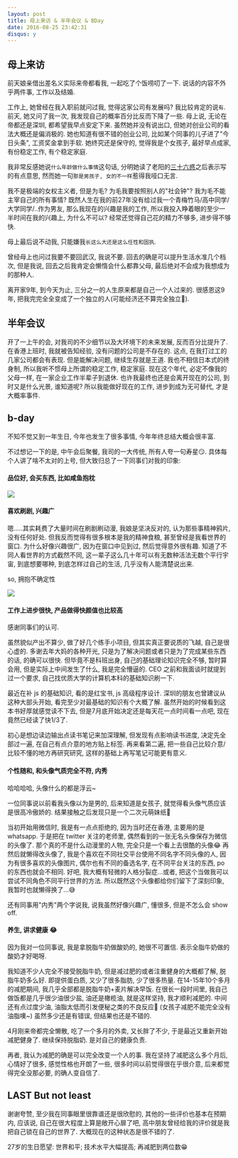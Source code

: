 ```yaml
---
layout: post
title: 母上来访 & 半年会议 & BDay
date: 2016-08-25 23:42:31
disqus: y
---
```


## 母上来访

前天娘亲借出差名义实际来帝都看我, 一起吃了个饭唠叨了一下. 说话的内容不外乎两件事, 工作以及结婚.

工作上, 她曾经在我入职前就问过我, 觉得这家公司有发展吗? 我比较肯定的说`有`. 
前天, 她又问了我一次, 我发现自己的概率百分比反而下降了一些. 
母上说, 无论在帝都还是深圳, 都希望我早点安定下来. 
虽然她并没有说出口, 但她对创业公司的看法大概还是偏消极的. 她也知道有很不错的创业公司, 
比如某个同事的儿子进了"今日头条", 工资奖金拿到手软. 她终究还是保守的, 觉得我是个女孩子, 最好早点成家, 
有份稳定工作, 有个稳定家庭.

我非常反感她说`什么年龄做什么事情`这句话, 分明她读了老阳的[三十六惑](http://mp.weixin.qq.com/s?__biz=MzA4ODM4ODQ3MQ==&mid=2651929082&idx=1&sn=1f4047ae6efb8ab4f89cc1174e0bf1c6&scene=1&srcid=0825rloFf8Mxb8fHql8SBJnk#rd)之后表示写的有点意思, 然而她一句`那是男孩子, 女的不一样`惹得我哑口无言. 

我不是极端的女权主义者, 但是为毛? 为毛我要按照别人的"社会钟"? 我为毛不能主宰自己的所有事情?
既然人生在我的前27年没有给过我一个青梅竹马/高中同学/大学同学/..作为男友, 那么我现在的兴趣是我的工作, 
所以我投入睁着眼的至少一半时间在我的兴趣上, 为什么不可以? 经常还觉得自己花的精力不够多, 进步得不够快. 

母上最后说不动我, 只能嫌我`长这么大还是这么任性和固执`.

曾经母上也问过我要不要回武汉, 我说不要. 回去的确是可以提升生活水准几个档次, 但是我说, 
回去之后我肯定会懒惰会什么都靠父母, 最后绝对不会成为我想成为的那种人. 

离开家9年, 到今天为止, 三分之一的人生原来都是自己一个人过来的. 很感恩这9年, 
把我完完全全变成了一个独立的人(可能经济还不算完全独立🌚). 

## 半年会议

开了一上午的会, 对我司的不少细节以及大环境下的未来发展, 反而百分比提升了. 
在香港上班时, 我就被告知经验, 没有问题的公司是不存在的. 这点, 在我打过工的几家公司都会有表现. 
但是能解决问题, 继续生存就是王道.
我也不相信日本式的终身制, 所以我听不惯母上所谓的稳定工作, 稳定家庭. 
现在这个年代, 必定不像我的父母一样, 在一家企业工作半辈子到退休. 
也许我最终也还是会离开现在的公司, 到时又是什么光景, 谁知道呢? 
所以我能做好现在的工作, 进步到成为无可替代, 才是大概率事件. 

## b-day

不知不觉又到一年生日, 今年也发生了很多事情, 今年年终总结大概会很丰富. 

不过想记一下的是, 中午会后聚餐, 我司的一大传统, 所有人夸一句寿星😏.
具体每个人讲了啥不太对的上号, 但大致归总了一下同事们对我的印象:

#### 品位好, 会买东西, 比如咸鱼抱枕 

![](http://7xpew2.com1.z0.glb.clouddn.com/saltedFish.jpg)

#### 喜欢刷剧, 兴趣广

嗯.....其实耗费了大量时间在刷剧刷动漫, 我娘是坚决反对的, 认为那些事精神鸦片, 没有任何好处. 
但我反而觉得有很多根本是我的精神食粮, 甚至曾经是我看世界的窗口. 
为什么好像兴趣很广, 因为在窗口中见到过, 然后觉得意外很有趣. 
知道了不同人看世界的方式截然不同, 这一辈子这么几十年可以有无数种活法无数个平行宇宙, 
到底想要哪种, 到底怎样过自己的生活, 几乎没有人能清楚说出来.

so, 拥抱不确定性

![](http://7xpew2.com1.z0.glb.clouddn.com/csi_s2e23.jpeg)

#### 工作上进步很快, 产品做得快颜值也比较高

感谢同事们的认可. 

虽然貌似产出不算少, 做了好几个练手小项目, 但其实真正要说质的飞越, 自己是很心虚的. 
多谢去年大妈的各种开光, 只是为了解决问题或者只是为了完成某些东西的话, 的确可以很快. 
但毕竟不是科班出身, 自己的基础理论知识完全不够, 暂时算会用, 但是实际上中间发生了什么, 
我是完全懵逼的. 
CEO 之前和我面谈时就提到过一个要求, 自己找优质大学的计算机本科的基础知识刷一下. 

最近在补 js 的基础知识, 看的是红宝书, js 高级程序设计. 深圳的朋友也曾建议从这种大部头开始, 
看完至少对最基础的知识有个大概了解. 
虽然开始的时候看到这本书好厚就感觉读不下去, 但是7月底开始决定还是每天花一点时间看一点吧, 
现在竟然已经读了快1/3了. 

初心是想边读边输出点读书笔记来加深理解, 但发现有点影响读书进度, 决定先全部过一遍, 
在自己有点介意的地方贴上标签. 再来看第二遍, 把一些自己比较介意/比较不懂的地方再研究研究, 
这样的基础上再写笔记可能更有意义. 

#### 个性随和, 和头像气质完全不符, 内秀

哈哈哈哈, 头像什么的都是浮云~

一位同事说以前看我头像以为是男的, 后来知道是女孩子, 就觉得看头像气质应该是很高冷傲娇的.
结果接触之后发现只是一个二次元萌妹纸🌝

当初开始用微信时, 我是有一点点拒绝的, 因为当时还在香港, 主要用的是 whatsapp. 
于是把在 twitter 关注的老师里, 偶然看到的一张无名头像保存为微信的头像了. 
那个真的不是什么动漫里的人物, 完全只是一个看上去很酷的头像😂 
再然后就懒得改头像了, 我是个喜欢在不同社交平台使用不同名字不同头像的人, 
因为有很多喜欢的头像图片, 偶尔也有不同的备选名字, 在不同平台关注的东西, po 的东西也就会不相同. 
好吧, 我大概有轻微的人格分裂症...或者, 把这个当做我可以尝试不同角色不同平行世界的方法.
所以既然这个头像都给你们留下了深刻印象, 我暂时也就懒得换了...😅

还有同事用"内秀"两个字说我, 说我虽然好像兴趣广, 懂很多, 但是不怎么会 show off. 

#### 养生, 讲求健康 😂

因为我对一位同事说, 我是拿脱脂牛奶做酸奶的, 她很不可置信. 表示全脂牛奶做的酸奶才好喝呀. 

我知道不少人完全不接受脱脂牛奶, 但是减过肥的或者注重健身的大概都了解, 脱脂牛奶多么好. 
即提供蛋白质, 又少了很多脂肪, 少了很多热量. 
在14-15年10个多月的减肥期间, 我几乎全部都是脱脂牛奶+麦片解决早饭. 
在很长一段时间里, 我自己做饭都是几乎很少油很少盐, 油还是橄榄油, 就是这样坚持, 我才顺利减肥的. 
中间还有点过度少油, 油脂太低而引发便秘之类的不良反应🌚 (女孩子减肥不能完全没有油脂噢~)
虽然多少还是有错误, 但结果也还是不错的. 

4月刚来帝都完全懒散, 吃了一个多月的外卖, 又长胖了不少, 于是最近又重新开始减肥健身了. 
继续保持脱脂奶. 是对自己的健康负责.

再者, 我认为减肥的确是可以完全改变一个人的事. 我在坚持了减肥这么多个月后, 心情好了很多, 
感觉性格也开朗了一些, 很多时间以前觉得很在乎很介意, 后来都觉得完全没那必要, 的确人变自信了.  


## LAST But not least

谢谢夸赞, 至少我在同事眼里很靠谱还是很欣慰的, 其他的一些评价也基本在预期内, 
应该说, 自己在很大程度上算是敞开心扉了吧, 高中朋友曾经给我的评价就是我把自己锁在自己的世界了.
大概现在的这种状态是很不错的了. 

27岁的生日愿望: 世界和平; 技术水平大幅提高; 再减肥到两位数😁

